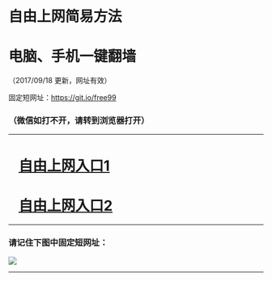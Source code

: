 ﻿# 自由上网简易方法

# 电脑、手机一键翻墙

（2017/09/18 更新，网址有效）

固定短网址：https://git.io/free99

### （微信如打不开，请转到浏览器打开）


***





# &nbsp;&nbsp; <a href="http://ft231952806.fwq-tz1005.info/fwqtz01.html?t=091800120204 " target="_blank">自由上网入口1</a>
# &nbsp;&nbsp; <a href="http://ft2733715434.fwq-tz1006.info/fwqtz02.html?t=091800115872 " target="_blank">自由上网入口2</a>
***

### 请记住下图中固定短网址：

<img src="https://s3-us-west-2.amazonaws.com/fwq-1001/yjfq-20170905okok.png" /> 


***

